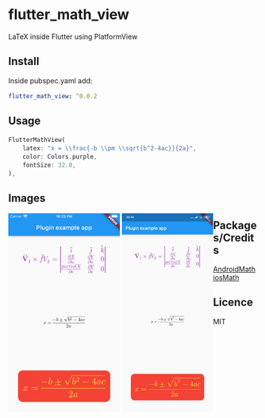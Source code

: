 ﻿# flutter_math_view

LaTeX inside Flutter using PlatformView

## Install
Inside pubspec.yaml add:
```yaml
flutter_math_view: ^0.0.2
```

## Usage
```dart
FlutterMathView(
	latex: "x = \\frac{-b \\pm \\sqrt{b^2-4ac}}{2a}",  
	color: Colors.purple,  
	fontSize: 32.0,  
),
```

## Images
<div style="float: left">
    <img src="https://github.com/pauloasjx/flutter_math_view/raw/master/doc/1.jpg" height="400"/>
    <img src="https://github.com/pauloasjx/flutter_math_view/raw/master/doc/2.jpg" height="400"/>
</div>

## Packages/Credits
[AndroidMath](https://github.com/gregcockroft/AndroidMath)
[iosMath](https://github.com/kostub/iosMath)


## Licence
MIT

